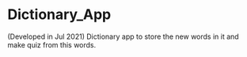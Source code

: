 # Dictionary_App
(Developed in Jul 2021) Dictionary app to store the new words in it and make quiz from this words.
